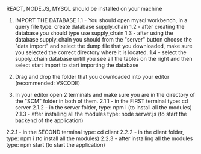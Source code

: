 REACT, NODE.JS, MYSQL should be installed on your machine

1. IMPORT THE DATABASE
1.1 - You should open mysql workbench, in a query file type: create database supply_chain
1.2 - after creating the database you should type use supply_chain
1.3 - after using the database supply_chain you should from the "server" button choose 
the "data import" and select the dump file that you downloaded, make sure you selected the 
correct directory where it is located.
1.4 - select the supply_chain database untill you see all the tables on the right and then 
select start import to start importing the database

2. Drag and drop the folder that you downloaded into your editor (recommended: VSCODE)
2. In your editor open 2 terminals and make sure you are in the directory 
of the "SCM" folder in both of them.
2.1.1 - in the FIRST terminal type: cd server
2.1.2 - in the server folder, type: npm i (to install all the modules)
2.1.3 - after installing all the modules type: node server.js (to start the backend of the application)

2.2.1 - in the SECOND terminal type: cd client
2.2.2 - in the client folder, type: npm i  (to install all the modules)
2.2.3 - after installing all the modules type: npm start (to start the application)
